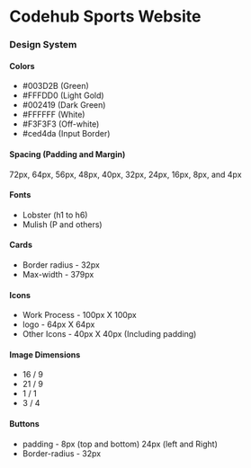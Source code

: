 # Codehub Sports Website

### Design System
#### Colors
- #003D2B (Green)
- #FFFDD0 (Light Gold)
- #002419 (Dark Green)
- #FFFFFF (White)
- #F3F3F3 (Off-white)
- #ced4da (Input Border)

#### Spacing (Padding and Margin)
72px, 64px, 56px, 48px, 40px, 32px, 24px, 16px, 8px, and 4px

#### Fonts
- Lobster (h1 to h6)
- Mulish (P and others)

#### Cards
- Border radius - 32px
- Max-width - 379px

#### Icons
- Work Process - 100px X 100px
- logo - 64px X 64px
- Other Icons - 40px X 40px (Including padding)

#### Image Dimensions
- 16 / 9
- 21 / 9
- 1 / 1
- 3 / 4


#### Buttons
- padding - 8px (top and bottom) 24px (left and Right)
- Border-radius - 32px